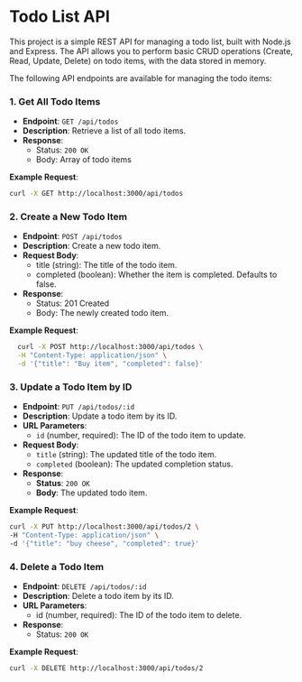 # Todo List API

This project is a simple REST API for managing a todo list, built with Node.js and Express. The API allows you to perform basic CRUD operations (Create, Read, Update, Delete) on todo items, with the data stored in memory.


The following API endpoints are available for managing the todo items:

### 1. Get All Todo Items

- **Endpoint**: `GET /api/todos`
- **Description**: Retrieve a list of all todo items.
- **Response**:
  - Status: `200 OK`
  - Body: Array of todo items

**Example Request**:

```bash
curl -X GET http://localhost:3000/api/todos
```

### 2. Create a New Todo Item

- **Endpoint**: `POST /api/todos`
- **Description**: Create a new todo item.
- **Request Body**:
  - title (string): The title of the todo item.
  - completed (boolean): Whether the item is completed. Defaults to false.
- **Response**:
  - Status: 201 Created
  - Body: The newly created todo item.

**Example Request**:

```bash
  curl -X POST http://localhost:3000/api/todos \
  -H "Content-Type: application/json" \
  -d '{"title": "Buy item", "completed": false}'
```

### 3. Update a Todo Item by ID

- **Endpoint**: `PUT /api/todos/:id`
- **Description**: Update a todo item by its ID.
- **URL Parameters**:
  - `id` (number, required): The ID of the todo item to update.
- **Request Body**:
  - `title` (string): The updated title of the todo item.
  - `completed` (boolean): The updated completion status.
- **Response**:
  - **Status**: `200 OK`
  - **Body**: The updated todo item.

**Example Request**:

```bash
curl -X PUT http://localhost:3000/api/todos/2 \
-H "Content-Type: application/json" \
-d '{"title": "buy cheese", "completed": true}'
```

### 4. Delete a Todo Item

- **Endpoint**: `DELETE /api/todos/:id`
- **Description**: Delete a todo item by its ID.
- **URL Parameters**:
  - id (number, required): The ID of the todo item to delete.
- **Response**:
  - Status: `200 OK`

**Example Request**:

```bash
curl -X DELETE http://localhost:3000/api/todos/2
```
